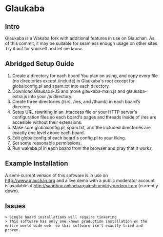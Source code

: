 Glaukaba
========

## Intro ##

Glaukaba is a Wakaba fork with additional features in use on Glauchan. As of this commit, it may be suitable for seamless enough usage on other sites. Try it out for yourself and let me know.

## Abridged Setup Guide ##
1. Create a directory for each board You plan on using, and copy every file (no directories except /include) in Glaukaba's root except for globalconfig.pl and spam.txt into each directory.
2. Download Glaukaba-JS and move glaukaba-main.js and glaukaba-extra.js into your /js directory.
3. Create three directories (/src, /res, and /thumb) in each board's directory
4. Setup URL rewriting in an .htaccess file or your HTTP server's configuration files so each board's pages and threads inside of /res are accesible without their extensions.
5. Make sure globalconfig.pl, spam.txt, and the included directories are exactly one level above each board.
6. Edit globalconfig.pl each board's config.pl to your liking.
7. Set some reasonable permissions.
8. Run wakaba.pl in each board from the browser and pray that it works.
	
## Example Installation ##

A semi-current version of this software is in use on http://www.glauchan.org and a live demo with a public moderator account is available at http://sandbox.onlinebargainshrimptoyourdoor.com (currently down).

## Issues ##

	> Single board installations will require tinkering
	> This software has only one known production installation on the entire world wide web, so this software isn't exactly tried and proven.